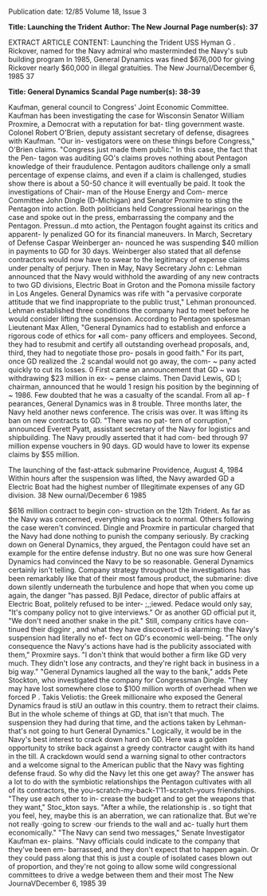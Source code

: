 Publication date: 12/85
Volume 18, Issue 3

**Title: Launching the Trident**
**Author: The New Journal**
**Page number(s): 37**

EXTRACT ARTICLE CONTENT:
Launching the Trident USS Hyman G . Rickover, named for the Navy admiral who masterminded the Navy's sub building program 
In 1985, General Dynamics was fined $676,000 for giving Rickover nearly $60,000 in illegal gratuities. 
The New Journal/December 6, 1985 37 


**Title: General Dynamics Scandal**
**Page number(s): 38-39**

Kaufman, general council to Congress' 
Joint Economic Committee. Kaufman 
has been investigating the case for 
Wisconsin Senator William Proxmire, 
a Democrat with a reputation for bat-
tling government waste. 
Colonel Robert O'Brien, deputy 
assistant secretary of defense, 
disagrees with Kaufman. "Our in-
vestigators were on these things before 
Congress," O'Brien claims. "Congress 
just made them public." 
In this case, the fact that the Pen-
tagon was auditing GO's claims proves 
nothing about Pentagon knowledge of 
their fraudulence. Pentagon auditors 
challenge only a small percentage of 
expense claims, and even if a claim is 
challenged, studies show there is about 
a 50-50 chance it will eventually be 
paid. 
It took the investigations of Chair-
man of the House Energy and Com-
merce Committee John Dingle 
(D-Michigan) and Senator Proxmire 
to sting the Pentagon into action. Both 
politicians held Congressional hearings 
on the case and spoke out in the press, 
embarrassing the company and the 
Pentagon. 
Pressun..d mto action, the Pentagon 
fought against its critics and apparent-
ly penalized GO for its financial 
maneuvers. In March, Secretary of 
Defense Caspar Weinberger an-
nounced 
he 
was suspending $40 
million in payments to GD for 30 days. 
Weinberger also stated that all defense 
contractors would now have to swear 
to the legitimacy of expense claims 
under penalty of perjury. 
Then in May, Navy Secretary John 
c: 
Lehman announced that the Navy 
would withhold the awarding of any 
new contracts to two GD divisions, 
Electric Boat in Groton and the 
Pomona missile factory in Los 
Angeles. General Dynamics was rife 
with "a pervasive corporate attitude 
that we find inappropriate to the public 
trust," Lehman pronounced. 
Lehman established three conditions 
the company had to meet before he 
would consider lifting the suspension. 
According to Pentagon spokesman 
Lieutenant Max Allen, "General 
Dynamics had to establish and enforce 
a rigorous code of ethics for •all com-
pany officers and employees. Second, 
they had to resubmit and certify all 
outstanding overhead proposals, and, 
third, they had to negotiate those pro-
posals in good faith." 
For its part, once GD realized the 
.2 scandal would not go away, the com-
~ pany acted quickly to cut its losses. 
0 First came an announcement that GD 
~ was withdrawing $23 million in ex-
~ pense claims. Then David Lewis, GD 
l; chairman, announced that he would 
1 resign his position by the beginning of 
~ 1986. Few doubted that he was a 
casualty of the scandal. From all ap-
f pearances, General Dynamics was in 
8 trouble. 
Three months later, the Navy held 
another news conference. The crisis 
was over. It was lifting its ban on new 
contracts to GD. "There was no pat-
tern of corruption," announced Everett 
Pyatt, assistant secretary of the Navy 
for logistics and shipbuilding. The 
Navy proudly asserted that it had com-
bed 
through 97 million expense 
vouchers in 90 days. GD would have to 
lower its expense claims by $55 
million. 

The launching of the fast-attack submarine Providence, August 4, 1984 
Within hours after the suspension 
was lifted, the Navy awarded GD a 
Electric Boat had the highest number of Illegitimate expenses of any GD division. 
38 
New ournal/December 6 1985 


$616 million contract to begin con-
struction on the 12th Trident. As far as 
the Navy was concerned, everything 
was back to normal. 
Others following the case weren't 
convinced. Dingle and Proxmire in 
particular charged that the Navy had 
done nothing to punish the company 
seriously. 
By cracking down on 
General Dynamics, they argued, the 
Pentagon could have set an example 
for the entire defense industry. But no 
one was sure how General Dynamics 
had convinced the Navy to be so 
reasonable. 
General Dynamics certainly isn't 
telling. Company strategy throughout 
the investigations has been remarkably 
like that of their most famous product, 
the submarine: dive down silently 
underneath the turbulence and hope 
that when you come up again, the 
danger "has passed. 
Bjll 
Pedace, 
director of public affairs at Electric 
Boat, politely refused to be inter-
;,;iewed. Pedace would only say, "It's 
company policy not to give 
interviews." Or as another GD official 
put it, "We don't need another snake in 
the pit." 
Still, company critics have con-
tinued their digginr , and what they 
have discovert>d 
is alarming: 
the 
Navy's suspension had literally no ef-
fect on GD's economic well-being. 
"The only consequence the Navy's 
actions have had is the publicity 
associated with them," Proxmire says. 
"I don't think that would bother a firm 
like GD very much. They didn't lose 
any contracts, and they're right back in 
business in a big way." 
"General Dynamics laughed all the 
way to the bank," adds Pete Stockton, 
who investigated the company for 
Congressman Dingle. "They may have 
lost somewhere close to $100 million 
worth of overhead when we forced 
P . Takis Veliotis: the Greek millionaire who exposed the General Dynamics fraud 
is stiU an outlaw in this country. 
them to retract their claims. But in the 
whole scheme of things at GD, that 
isn't that much. The suspension they 
had during that time, and the actions 
taken by Lehman- that's not going to 
hurt General Dynamics." 
Logically, it would be in the Navy's 
best interest to crack down hard on 
GD. Here was a golden opportunity to 
strike back against a greedy contractor 
caught with its hand in the till. A 
crackdown would send a warning 
signal to other contractors and a 
welcome signal to the American public 
that the Navy was fighting defense 
fraud. So why did the Navy let this one 
get away? 
The answer has a lot to do with the 
symbiotic relationships the Pentagon 
cultivates with all of its contractors, the 
you-scratch-my-back-1'11-scratch-yours 
friendships. "They use each other to in-
crease the budget and to get the 
weapons that they want," Stoc_kton 
says. "After a while, the relationship is . 
so tight that you feel, hey, maybe this 
is an aberration, we can rationalize 
that. But we're not really ·going to 
screw ·our friends to the wall and ac-
tually hurt them economically." 
"The Navy can send two messages," 
Senate Investigator Kaufman ex-
plains. "Navy officials could indicate 
to the company that they've been em-
barrassed, and they don't expect that to 
happen again. Or they could pass 
along that this is just a couple of 
isolated cases blown out of proportion, 
and they're not going to allow some 
wild congressional committees to drive 
a wedge between them and their most
The New JournaVDecember 6, 1985 39